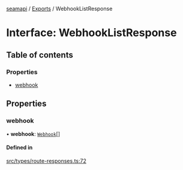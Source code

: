 [seamapi](../README.md) / [Exports](../modules.md) / WebhookListResponse

# Interface: WebhookListResponse

## Table of contents

### Properties

- [webhook](WebhookListResponse.md#webhook)

## Properties

### webhook

• **webhook**: [`Webhook`](Webhook.md)[]

#### Defined in

[src/types/route-responses.ts:72](https://github.com/seamapi/javascript/blob/main/src/types/route-responses.ts#L72)
